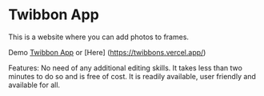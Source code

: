 # Twibbon App

This is a website where you can add photos to frames.

Demo [Twibbon App](https://twibbons.pages.dev/) or [Here] (https://twibbons.vercel.app/) 

Features: No need of any additional editing skills. It takes less than two minutes to do so and is free of cost. It is readily available, user friendly and available for all.

